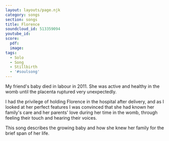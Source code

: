 ```yaml
---
layout: layouts/page.njk
category: songs
section: songs
title: Florence
soundcloud_id: 513359094
youtube_id: 
score:
  pdf:
  image:
tags:
  - Solo
  - Song
  - Stillbirth
  - '#soulsong'
---
```


My friend's baby died in labour in 2011. She was active and healthy in the womb until the placenta ruptured very unexpectedly. 

I had the privilege of holding Florence in the hospital after delivery, and as I looked at her perfect features I was convinced that she had known her family's care and her parents' love during her time in the womb, through feeling their touch and hearing their voices.

This song describes the growing baby and how she knew her family for the brief span of her life.
